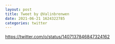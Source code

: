 ```yaml
--- 
layout: post 
title: Tweet by @Valinbrenwen 
date: 2021-06-21 1624322785 
categories: twitter 
--- 
```

https://twitter.com/o/status/1407137846847324162